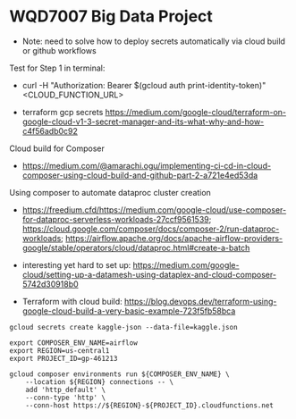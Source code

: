 # WQD7007 Big Data Project

- Note: need to solve how to deploy secrets automatically via cloud build or github workflows

Test for Step 1 in terminal:
- curl -H "Authorization: Bearer $(gcloud auth print-identity-token)" <CLOUD_FUNCTION_URL>

- terraform gcp secrets https://medium.com/google-cloud/terraform-on-google-cloud-v1-3-secret-manager-and-its-what-why-and-how-c4f56adb0c92

Cloud build for Composer
- https://medium.com/@amarachi.ogu/implementing-ci-cd-in-cloud-composer-using-cloud-build-and-github-part-2-a721e4ed53da

Using composer to automate dataproc cluster creation
- https://freedium.cfd/https://medium.com/google-cloud/use-composer-for-dataproc-serverless-workloads-27ccf9561539; https://cloud.google.com/composer/docs/composer-2/run-dataproc-workloads; https://airflow.apache.org/docs/apache-airflow-providers-google/stable/operators/cloud/dataproc.html#create-a-batch

- interesting yet hard to set up: https://medium.com/google-cloud/setting-up-a-datamesh-using-dataplex-and-cloud-composer-5742d30918b0

- Terraform with cloud build: https://blog.devops.dev/terraform-using-google-cloud-build-a-very-basic-example-723f5fb58bca


```
gcloud secrets create kaggle-json --data-file=kaggle.json
```

```
export COMPOSER_ENV_NAME=airflow
export REGION=us-central1
export PROJECT_ID=gp-461213

gcloud composer environments run ${COMPOSER_ENV_NAME} \
    --location ${REGION} connections -- \
    add 'http_default' \
    --conn-type 'http' \
    --conn-host https://${REGION}-${PROJECT_ID}.cloudfunctions.net
```
